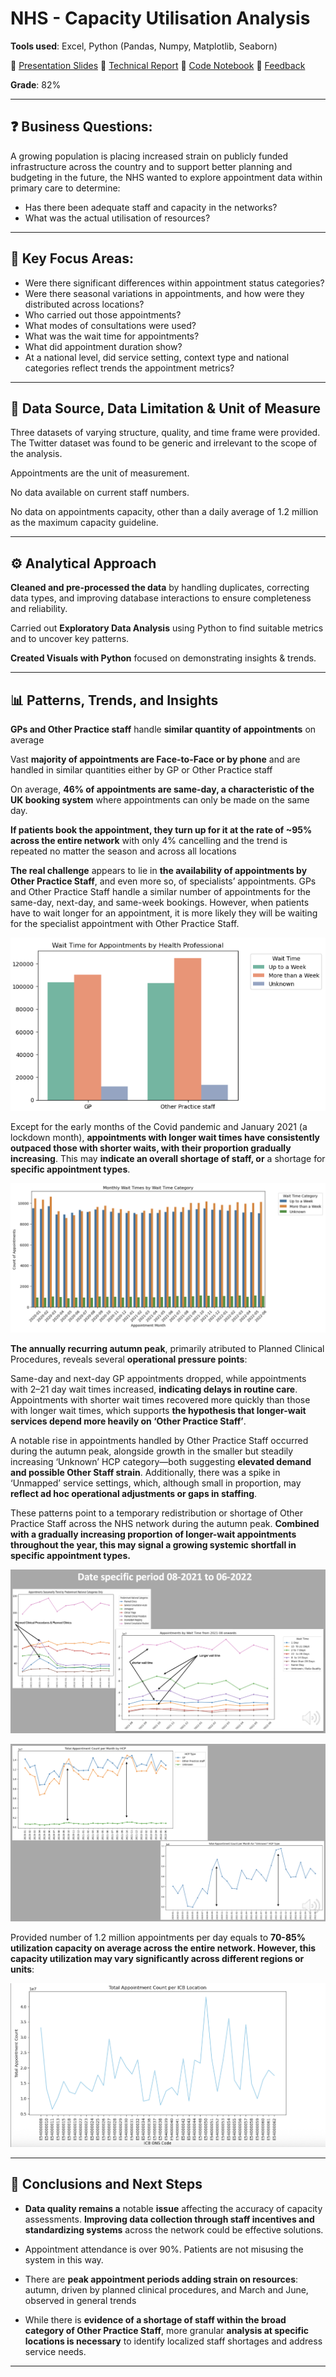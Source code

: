 # NHS - Capacity Utilisation Analysis

**Tools used**: Excel, Python (Pandas, Numpy, Matplotlib, Seaborn)

📂 [Presentation Slides](Presentation_slides_NHS.pdf)
📂 [Technical Report](Cepure_Jurgita_DA201_Assignment_Report.pdf)
📂 [Code Notebook](Cepure_Jurgita_DA201_Assignment_NHS.ipynb)
📂 [Feedback](Jurgita_Cepure_Assignment_feedback.pdf)

**Grade**: 82% 

----------------------

## ❓ Business Questions: 

A growing population is placing increased strain on publicly funded infrastructure across the country and to support better planning and budgeting in the future, the NHS wanted to explore appointment data within primary care to determine:
- Has there been adequate staff and capacity in the networks?
- What was the actual utilisation of resources?

---------------------- 

## 🎯 Key Focus Areas:

-	Were there significant differences within appointment status categories?
-	Were there seasonal variations in appointments, and how were they distributed across locations?
-	Who carried out those appointments?
-	What modes of consultations were used?
-	What was the wait time for appointments?
-	What did appointment duration show?
-	At a national level, did service setting, context type and national categories reflect trends the appointment metrics?

----------------------

## 🫚 Data Source, Data Limitation & Unit of Measure
Three datasets of varying structure, quality, and time frame were provided. The Twitter dataset was found to be generic and irrelevant to the scope of the analysis.

Appointments are the unit of measurement.

No data available on current staff numbers.

No data on appointments capacity, other than a daily average of 1.2 million as the maximum capacity guideline.

----------------------

## ⚙️ Analytical Approach 

**Cleaned and pre-processed the data** by handling duplicates, correcting data types, and improving database interactions to ensure completeness and reliability.

Carried out **Exploratory Data Analysis** using Python to find suitable metrics and to uncover key patterns.

**Created Visuals with Python** focused on demonstrating insights & trends.

----------------------

## 📊 Patterns, Trends, and Insights

**GPs and Other Practice staff** handle **similar quantity of appointments** on average

Vast **majority of appointments are Face-to-Face or by phone** and are handled in similar quantities either by GP or Other Practice staff

On average, **46% of appointments are same-day, a characteristic of the UK booking system** where appointments can only be made on the same day.

**If patients book the appointment, they turn up for it at the rate of ~95% across the entire network** with only 4% cancelling and the trend is repeated no matter the season and across all locations

**The real challenge** appears to lie in **the availability of appointments by Other Practice Staff**, and even more so, of specialists’ appointments. GPs and Other Practice Staff handle a similar number of appointments for the  same-day, next-day, and same-week bookings. However, when patients have to wait longer for an appointment, it is more likely they will be waiting for the specialist appointment with Other Practice Staff.

![Alt text](GP_vs_Other_Staff_wait_times.png)

Except for the early months of the Covid pandemic and January 2021 (a lockdown month), **appointments with longer wait times have consistently outpaced those with shorter waits, with their proportion gradually increasing**. This may **indicate an overall shortage of staff, or** a shortage for **specific appointment types**.

![Alt text](Wait_times_by_Wait_time_cat.png)

**The annually recurring autumn peak**, primarily atributed to Planned Clinical Procedures, reveals several **operational pressure points**:

Same-day and next-day GP appointments dropped, while appointments with 2–21 day wait times increased, **indicating delays in routine care**. Appointments with shorter wait times recovered more quickly than those with longer wait times, which supports **the hypothesis that longer-wait services depend more heavily on ‘Other Practice Staff’**.

A notable rise in appointments handled by Other Practice Staff occurred during the autumn peak, alongside growth in the smaller but steadily increasing ‘Unknown’ HCP category—both suggesting **elevated demand and possible Other Staff strain**. Additionally, there was a spike in ‘Unmapped’ service settings, which, although small in proportion, may **reflect ad hoc operational adjustments or gaps in staffing**.

These patterns point to a temporary redistribution or shortage of Other Practice Staff across the NHS network during the autumn peak. **Combined with a gradually increasing proportion of longer-wait appointments throughout the year, this may signal a growing systemic shortfall in specific appointment types.**

![Alt text](Date_Specific_period_other_staff.png)

![Alt text](Demand_increase_other_staff.png)

Provided number of 1.2 million appointments per day equals to **70-85% utilization capacity on average across the entire network. 
However, this capacity utilization may vary significantly across different regions or units**:

![Alt text](Appt_count_per_ICB.png)

----------------------

## 💊 Conclusions and Next Steps

- **Data quality remains a** notable **issue** affecting the accuracy of capacity assessments. **Improving data collection through staff incentives and standardizing systems** across the network could be effective solutions.

- Appointment attendance is over 90%. Patients are not misusing the system in this way.

- There are **peak appointment periods adding strain on resources**: autumn, driven by planned clinical procedures, and March and June, observed in general trends

- While there is **evidence of a shortage of staff within the broad category of Other Practice Staff**, more granular **analysis at specific locations is necessary** to identify localized staff shortages and address service needs.

----------------------
